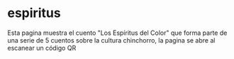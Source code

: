 # espiritus
Esta pagina muestra el cuento "Los Espíritus del Color" que forma parte de una serie de 5 cuentos sobre la cultura chinchorro, la pagina se abre al escanear un código QR
